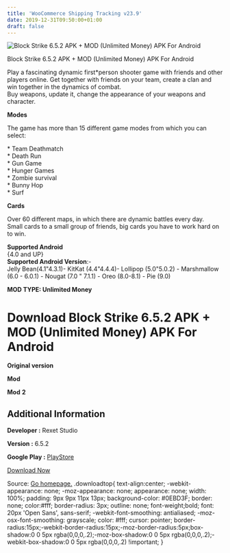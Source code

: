 ```yaml
---
title: 'WooCommerce Shipping Tracking v23.9'
date: 2019-12-31T09:50:00+01:00
draft: false
---
```


![Block Strike 6.5.2 APK + MOD (Unlimited Money) APK For Android](https://i1.wp.com/apkhome.net/wp-content/uploads/2019/12/Block-Strike-6.5.2-APK-MOD-Unlimited-Money.png "Block Strike 6.5.2 APK + MOD (Unlimited Money) APK For Android")

  

Block Strike 6.5.2 APK + MOD (Unlimited Money) APK For Android

Play a fascinating dynamic first\*person shooter game with friends and other players online. Get together with friends on your team, create a clan and win together in the dynamics of combat.  
Buy weapons, update it, change the appearance of your weapons and character.

**Modes**

The game has more than 15 different game modes from which you can select:

\* Team Deathmatch  
\* Death Run  
\* Gun Game  
\* Hunger Games  
\* Zombie survival  
\* Bunny Hop  
\* Surf

**Cards**

Over 60 different maps, in which there are dynamic battles every day.  
Small cards to a small group of friends, big cards you have to work hard on to win.

**Supported Android**  
{4.0 and UP}  
**Supported Android Version**:-  
Jelly Bean(4.1"4.3.1)- KitKat (4.4"4.4.4)- Lollipop (5.0"5.0.2) - Marshmallow (6.0 - 6.0.1) - Nougat (7.0 " 7.1.1) - Oreo (8.0-8.1) - Pie (9.0)

**MOD TYPE: Unlimited Money**

Download Block Strike 6.5.2 APK + MOD (Unlimited Money) APK For Android
=======================================================================

**Original version**

**Mod**

**Mod** **2**

Additional Information
----------------------

**Developer :** Rexet Studio

**Version :** 6.5.2

**Google Play :** [PlayStore](https://play.google.com/store/apps/details?id=com.rexetstudio.blockstrike)

  

[Download Now](https://store4app.co/post/block-strike-6-5-2-apk-mod-unlimited-money-apk-for-android_1577782115)

  
Source: [Go homepage.](https://store4app.co/post/block-strike-6-5-2-apk-mod-unlimited-money-apk-for-android_1577782115) .downloadtop{ text-align:center; -webkit-appearance: none; -moz-appearance: none; appearance: none; width: 100%; padding: 9px 9px 11px 13px; background-color: #0EBD3F; border: none; color:#fff; border-radius: 3px; outline: none; font-weight;bold; font: 20px 'Open Sans', sans-serif; -webkit-font-smoothing: antialiased; -moz-osx-font-smoothing: grayscale; color: #fff; cursor: pointer; border-radius:15px;-webkit-border-radius:15px;-moz-border-radius:5px;box-shadow:0 0 5px rgba(0,0,0,.2);-moz-box-shadow:0 0 5px rgba(0,0,0,.2);-webkit-box-shadow:0 0 5px rgba(0,0,0,.2) !important; }
